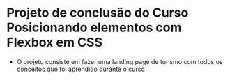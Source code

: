 # Projeto de conclusão do Curso Posicionando elementos com Flexbox em CSS

- O projeto consiste em fazer uma landing page de turismo com todos os conceitos que foi aprendido durante o curso
